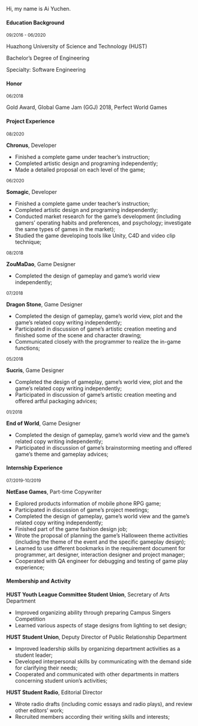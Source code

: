 Hi, my name is Ai Yuchen. 

#### Education Background 

<small>09/2016 - 06/2020 </small>

Huazhong University of Science and Technology (HUST)                

Bachelor’s Degree of Engineering 

Specialty: Software Engineering

#### Honor
<small>06/2018 </small>

Gold Award, Global Game Jam (GGJ) 2018, Perfect World Games                 

#### Project Experience  
<small>08/2020</small>

**Chronus**, Developer

- Finished a complete game under teacher’s instruction; 
- Completed artistic design and programing independently; 
- Made a detailed proposal on each level of the game; 

<small> 06/2020</small>

**Somagic**, Developer

- Finished a complete game under teacher’s instruction; 
- Completed artistic design and programing independently; 
- Conducted market research for the game’s development (including gamers’ operating habits and preferences, and psychology; investigate the same types of games in the market);
- Studied the game developing tools like Unity, C4D and video clip technique; 

<small> 08/2018</small>

**ZouMaDao**, Game Designer

- Completed the design of gameplay and game’s world view independently; 

<small>07/2018</small>

**Dragon Stone**, Game Designer

- Completed the design of gameplay, game’s world view, plot and the game’s related copy writing independently; 
- Participated in discussion of game’s artistic creation meeting and finished some of the scene and character drawing; 
- Communicated closely with the programmer to realize the in-game functions; 

<small>05/2018</small>

**Sucris**, Game Designer 

- Completed the design of gameplay, game’s world view, plot and the game’s related copy writing independently; 
- Participated in discussion of game’s artistic creation meeting and offered artful packaging advices; 

<small> 01/2018</small>

**End of World**, Game Designer 

- Completed the design of gameplay, game’s world view and the game’s related copy writing independently; 
- Participated in discussion of game’s brainstorming meeting and offered game’s theme and gameplay advices; 

#### Internship Experience  

<small> 07/2019-10/2019</small>

**NetEase Games**, Part-time Copywriter                                     

- Explored products information of mobile phone RPG game;  
- Participated in discussion of game’s project meetings; 
- Completed the design of gameplay, game’s world view and the game’s related copy writing independently; 
- Finished part of the game fashion design job; 
- Wrote the proposal of planning the game’s Halloween theme activities (including the theme of the event and the specific gameplay design); 
- Learned to use different bookmarks in the requirement document for programmer, art designer, interaction designer and project manager; 
- Cooperated with QA engineer for debugging and testing of game play experience; 

#### Membership and Activity   

**HUST Youth League Committee Student Union**, Secretary of Arts Department 

- Improved organizing ability through preparing Campus Singers Competition 
- Learned various aspects of stage designs from lighting to set design; 

**HUST Student Union**, Deputy Director of Public Relationship Department 

- Improved leadership skills by organizing department activities as a student leader; 
- Developed interpersonal skills by communicating with the demand side for clarifying their needs; 
- Cooperated and communicated with other departments in matters concerning student union’s activities; 

**HUST Student Radio**, Editorial Director 

- Wrote radio drafts (including comic essays and radio plays), and review other editors’ work;
- Recruited members according their writing skills and interests; 

